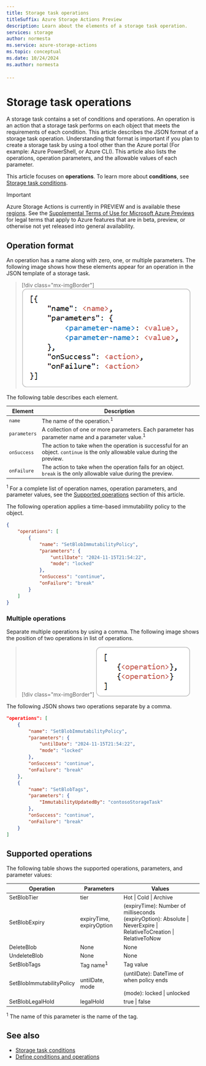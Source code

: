 ```yaml
---
title: Storage task operations
titleSuffix: Azure Storage Actions Preview
description: Learn about the elements of a storage task operation.
services: storage
author: normesta
ms.service: azure-storage-actions
ms.topic: conceptual
ms.date: 10/24/2024
ms.author: normesta

---
```


# Storage task operations

A storage task contains a set of conditions and operations. An operation is an action that a storage task performs on each object that meets the requirements of each condition. This article describes the JSON format of a storage task operation. Understanding that format is important if you plan to create a storage task by using a tool other than the Azure portal (For example: Azure PowerShell, or Azure CLI). This article also lists the operations, operation parameters, and the allowable values of each parameter. 

This article focuses on **operations**. To learn more about **conditions**, see [Storage task conditions](storage-task-conditions.md). 

> [!IMPORTANT]
> Azure Storage Actions is currently in PREVIEW and is available these [regions](../overview.md#supported-regions).
> See the [Supplemental Terms of Use for Microsoft Azure Previews](https://azure.microsoft.com/support/legal/preview-supplemental-terms/) for legal terms that apply to Azure features that are in beta, preview, or otherwise not yet released into general availability.

## Operation format 

An operation has a name along with zero, one, or multiple parameters. The following image shows how these elements appear for an operation in the JSON template of a storage task.

> [!div class="mx-imgBorder"]
> ![Format of an operation.](../media/storage-tasks/storage-task-operations/storage-task-operations-basic-structure.png)

The following table describes each element.

| Element | Description |
|---|--|
| `name` | The name of the operation.<sup>1</sup> |
| `parameters` | A collection of one or more parameters. Each parameter has parameter name and a parameter value.<sup>1</sup> |
| `onSuccess` | The action to take when the operation is successful for an object. `continue` is the only allowable value during the preview. |
| `onFailure` | The action to take when the operation fails for an object. `break` is the only allowable value during the preview. |

<sup>1</sup>    For a complete list of operation names, operation parameters, and parameter values, see the [Supported operations](#supported-operations) section of this article.
 
The following operation applies a time-based immutability policy to the object. 

```json
{
    "operations": [
        {
            "name": "SetBlobImmutabilityPolicy",
            "parameters": {
                "untilDate": "2024-11-15T21:54:22",
                "mode": "locked"
            },
            "onSuccess": "continue",
            "onFailure": "break"
        }
    ]
}
```

### Multiple operations

Separate multiple operations by using a comma. The following image shows the position of two operations in list of operations.

> [!div class="mx-imgBorder"]
> ![Format of two operations.](../media/storage-tasks/storage-task-operations/storage-task-operations-mulitple-operations.png)

The following JSON shows two operations separate by a comma. 

```json
"operations": [
    {
        "name": "SetBlobImmutabilityPolicy",
        "parameters": {
            "untilDate": "2024-11-15T21:54:22",
            "mode": "locked"
        },
        "onSuccess": "continue",
        "onFailure": "break"
    },
    {
        "name": "SetBlobTags",
        "parameters": {
            "ImmutabilityUpdatedBy": "contosoStorageTask"
        },
        "onSuccess": "continue",
        "onFailure": "break"
    }
]
```

## Supported operations

The following table shows the supported operations, parameters, and parameter values:

| Operation                    | Parameters           | Values                                         |
|------------------------------|----------------------|------------------------------------------------|
| SetBlobTier                | tier                 | Hot \| Cold \| Archive |
| SetBlobExpiry              | expiryTime, expiryOption                 |(expiryTime): Number of milliseconds<br>(expiryOption): Absolute \| NeverExpire \| RelativeToCreation \| RelativeToNow |
| DeleteBlob                  | None                 | None                                           |
| UndeleteBlob                | None                 | None                                           |
| SetBlobTags                | Tag name<sup>1</sup>               | Tag value |
| SetBlobImmutabilityPolicy | untilDate, mode | (untilDate): DateTime of when policy ends<br><br>(mode): locked \| unlocked                                |
| SetBlobLegalHold          | legalHold | true \| false                           |

<sup>1</sup>    The name of this parameter is the name of the tag. 

## See also

- [Storage task conditions](storage-task-conditions.md)
- [Define conditions and operations](storage-task-conditions-operations-edit.md)
